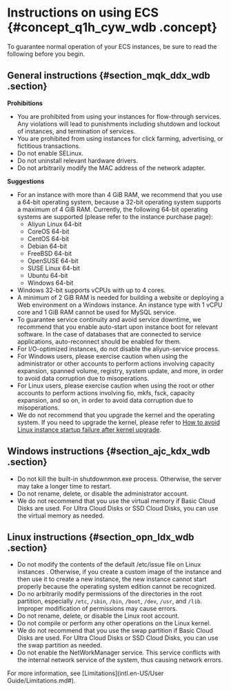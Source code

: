 # Instructions on using ECS {#concept_q1h_cyw_wdb .concept}

To guarantee normal operation of your ECS instances, be sure to read the following before you begin.

## **General instructions** {#section_mqk_ddx_wdb .section}

**Prohibitions**

-   You are prohibited from using your instances for flow-through services. Any violations will lead to punishments including shutdown and lockout of instances, and termination of services.
-   You are prohibited from using instances for click farming, advertising, or fictitious transactions.
-   Do not enable SELinux.
-   Do not uninstall relevant hardware drivers.
-   Do not arbitrarily modify the MAC address of the network adapter.

**Suggestions**

-   For an instance with more than 4 GiB RAM, we recommend that you use a 64-bit operating system, because a 32-bit operating system supports a maximum of 4 GiB RAM. Currently, the following 64-bit operating systems are supported \(please refer to the instance purchase page\):
    -   Aliyun Linux 64-bit
    -   CoreOS 64-bit
    -   CentOS 64-bit
    -   Debian 64-bit
    -   FreeBSD 64-bit
    -   OpenSUSE 64-bit
    -   SUSE Linux 64-bit
    -   Ubuntu 64-bit
    -   Windows 64-bit
-   Windows 32-bit supports vCPUs with up to 4 cores.
-   A minimum of 2 GiB RAM is needed for building a website or deploying a Web environment on a Windows instance. An instance type with 1 vCPU core and 1 GiB RAM cannot be used for MySQL service.
-   To guarantee service continuity and avoid service downtime, we recommend that you enable auto-start upon instance boot for relevant software. In the case of databases that are connected to service applications, auto-reconnect should be enabled for them.
-   For I/O-optimized instances, do not disable the aliyun-service process.
-   For Windows users, please exercise caution when using the administrator or other accounts to perform actions involving capacity expansion, spanned volume, registry, system update, and more, in order to avoid data corruption due to misoperations.
-   For Linux users, please exercise caution when using the root or other accounts to perform actions involving fio, mkfs, fsck, capacity expansion, and so on, in order to avoid data corruption due to misoperations.
-   We do not recommend that you upgrade the kernel and the operating system. If you need to upgrade the kernel, please refer to [How to avoid Linux instance startup failure after kernel upgrade](https://www.alibabacloud.com/help/faq-detail/59360.htm).

## Windows instructions {#section_ajc_kdx_wdb .section}

-   Do not kill the built-in shutdownmon.exe process. Otherwise, the server may take a longer time to restart.
-   Do not rename, delete, or disable the administrator account.
-   We do not recommend that you use the virtual memory if Basic Cloud Disks are used. For Ultra Cloud Disks or SSD Cloud Disks, you can use the virtual memory as needed.

## Linux instructions {#section_opn_ldx_wdb .section}

-   Do not modify the contents of the default /etc/issue file on Linux instances . Otherwise, if you create a custom image of the instance and then use it to create a new instance, the new instance cannot start properly because the operating system edition cannot be recognized.
-   Do no arbitrarily modify permissions of the directories in the root partition, especially `/etc`, `/sbin`, `/bin`, `/boot`, `/dev`, `/usr`, and `/lib`. Improper modification of permissions may cause errors.
-   Do not rename, delete, or disable the Linux root account.
-   Do not compile or perform any other operations on the Linux kernel.
-   We do not recommend that you use the swap partition if Basic Cloud Disks are used. For Ultra Cloud Disks or SSD Cloud Disks, you can use the swap partition as needed.
-   Do not enable the NetWorkManager service. This service conflicts with the internal network service of the system, thus causing network errors.

For more information, see [Limitations](intl.en-US/User Guide/Limitations.md#).

